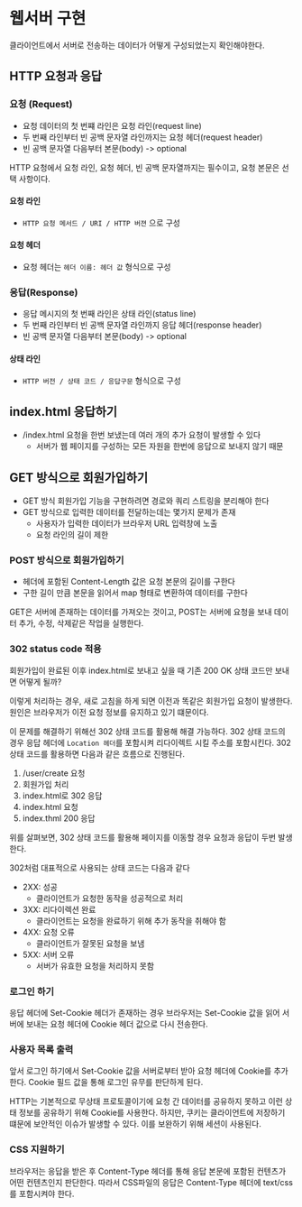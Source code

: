 # 웹서버 구현

클라이언트에서 서버로 전송하는 데이터가 어떻게 구성되었는지 확인해야한다.
 
## HTTP 요청과 응답

### 요청 (Request)

- 요청 데이터의 첫 번쨰 라인은 요청 라인(request line)
- 두 번째 라인부터 빈 공백 문자열 라인까지는 요청 헤더(request header)
- 빈 공백 문자열 다음부터 본문(body) -> optional

HTTP 요청에서 요청 라인, 요청 헤더, 빈 공백 문자열까지는 필수이고, 요청 본문은 선택 사항이다.

#### 요청 라인

- `HTTP 요청 메서드 / URI / HTTP 버젼` 으로 구성

#### 요청 헤더

- 요청 헤더는 `헤더 이름: 헤더 값` 형식으로 구성

### 응답(Response)

- 응답 메시지의 첫 번째 라인은 상태 라인(status line)
- 두 번째 라인부터 빈 공백 문자열 라인까지 응답 헤더(response header)
- 빈 공백 문자열 다음부터 본문(body) -> optional

#### 상태 라인

- `HTTP 버전 / 상태 코드 / 응답구문` 형식으로 구성

## index.html 응답하기

- /index.html 요청을 한번 보냈는데 여러 개의 추가 요청이 발생할 수 있다
  - 서버가 웹 페이지를 구성하는 모든 자원을 한번에 응답으로 보내지 않기 때문

## GET 방식으로 회원가입하기

- GET 방식 회원가입 기능을 구현하려면 경로와 쿼리 스트링을 분리해야 한다
- GET 방식으로 입력한 데이터를 전달하는데는 몇가지 문제가 존재
  - 사용자가 입력한 데이터가 브라우저 URL 입력창에 노출
  - 요청 라인의 길이 제한

### POST 방식으로 회원가입하기

- 헤더에 포함된 Content-Length 값은 요청 본문의 길이를 구한다
- 구한 길이 만큼 본문을 읽어서 map 형태로 변환하여 데이터를 구한다

GET은 서버에 존재하는 데이터를 가져오는 것이고, POST는 서버에 요청을 보내 데이터
추가, 수정, 삭제같은 작업을 실행한다.

### 302 status code 적용

회원가입이 완료된 이후 index.html로 보내고 싶을 때 기존 200 OK 상태 코드만 보내면 어떻게 될까?

이렇게 처리하는 경우, 새로 고침을 하게 되면 이전과 똑같은 회원가입 요청이 발생한다.
원인은 브라우저가 이전 요청 정보를 유지하고 있기 떄문이다.

이 문제를 해결하기 위해선 302 상태 코드를 활용해 해결 가능하다. 302 상태 코드의 경우
응답 헤더에 `Location 헤더`를 포함시켜 리다이렉트 시킬 주소를 포함시킨다.
302 상태 코드를 활용하면 다음과 같은 흐름으로 진행된다.

1. /user/create 요청
2. 회원가입 처리
3. index.html로 302 응답
4. index.html 요청
5. index.thml 200 응답

위를 살펴보면, 302 상태 코드를 활용해 페이지를 이동할 경우 요청과 응답이 두번 발생한다.

302처럼 대표적으로 사용되는 상태 코드는 다음과 같다

- 2XX: 성공
  - 클라이언트가 요청한 동작을 성공적으로 처리
- 3XX: 리다이렉션 완료
  - 클라이언트는 요청을 완료하기 위해 추가 동작을 취해야 함
- 4XX: 요청 오류
  - 클라이언트가 잘못된 요청을 보냄
- 5XX: 서버 오류
  - 서버가 유효한 요청을 처리하지 못함

### 로그인 하기

응답 헤더에 Set-Cookie 헤더가 존재하는 경우 브라우저는 Set-Cookie 값을 읽어
서버에 보내는 요청 헤더에 Cookie 헤더 값으로 다시 전송한다.

### 사용자 목록 출력

앞서 로그인 하기에서 Set-Cookie 값을 서버로부터 받아 요청 헤더에 Cookie를 추가한다.
Cookie 필드 값을 통해 로그인 유무를 판단하게 된다.

HTTP는 기본적으로 무상태 프로토콜이기에 요청 간 데이터를 공유하지 못하고 이런 상태 정보를 공유하기 위해
Cookie를 사용한다. 하지만, 쿠키는 클라이언트에 저장하기 떄문에 보안적인 이슈가 발생할 수 있다.
이를 보완하기 위해 세션이 사용된다.

### CSS 지원하기

브라우저는 응답을 받은 후 Content-Type 헤더를 통해 응답 본문에 포함된 컨텐츠가 어떤 컨텐츠인지 판단한다.
따라서 CSS파일의 응답은 Content-Type 헤더에 text/css를 포함시켜야 한다.
